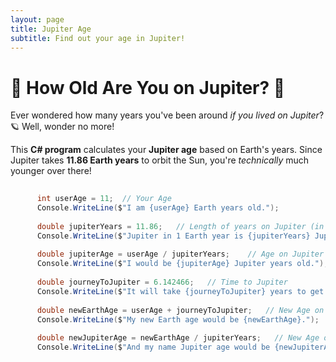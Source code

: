 ```yaml
---
layout: page
title: Jupiter Age
subtitle: Find out your age in Jupiter!
---
```


# 🚀 How Old Are You on Jupiter? 🌌  

Ever wondered how many years you've been around *if you lived on Jupiter*? 🪐 Well, wonder no more!  

This **C# program** calculates your **Jupiter age** based on Earth's years. Since Jupiter takes **11.86 Earth years** to orbit the Sun, you're *technically* much younger over there!  


```csharp
     
      int userAge = 11;  // Your Age
      Console.WriteLine($"I am {userAge} Earth years old.");
      
      double jupiterYears = 11.86;   // Length of years on Jupiter (in Earth years)
      Console.WriteLine($"Jupiter in 1 Earth year is {jupiterYears} Jupiter years.");
     
      double jupiterAge = userAge / jupiterYears;    // Age on Jupiter
      Console.WriteLine($"I would be {jupiterAge} Jupiter years old.");
      
      double journeyToJupiter = 6.142466;   // Time to Jupiter
      Console.WriteLine($"It will take {journeyToJupiter} years to get to Jupiter.");
      
      double newEarthAge = userAge + journeyToJupiter;   // New Age on Earth
      Console.WriteLine($"My new Earth age would be {newEarthAge}.");
      
      double newJupiterAge = newEarthAge / jupiterYears;   // New Age on Jupiter
      Console.WriteLine($"And my name Jupiter age would be {newJupiterAge}."); 
